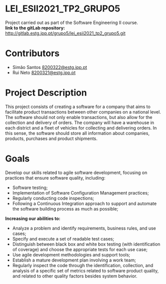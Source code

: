 # LEI_ESII2021_TP2_GRUPO5

Project carried out as part of the Software Engineering II course.<br/>
**link to the gitLab repository:** http://gitlab.estg.ipp.pt/grupo5/lei_esii2021_tp2_grupo5.git

# Contributors

- Simão Santos 8200322@estg.ipp.pt
- Rui Neto 8200321@estg.ipp.pt  

# Project Description

This project consists of creating a software for a company that aims to facilitate product transactions between other companies on a national level. The software should not only enable transactions, but also allow for the collection and delivery of orders. The company will have a warehouse in each district and a fleet of vehicles for collecting and delivering orders. In this sense, the software should store all information about companies, products, purchases and product shipments.

# Goals

Develop our skills related to agile software development, focusing on practices that ensure software quality, including: 

- Software testing; 
- Implementation of Software Configuration Management practices;
- Regularly conducting code inspections;
- Following a Continuous Integration approach to support and automate the software building process as much as possible;

**Increasing our abilities to:**

- Analyze a problem and identify requirements, business rules, and use cases;
- Specify and execute a set of readable test cases;
- Distinguish between black box and white box testing (with identification of coverage) and choose the appropriate tests for each use case;
- Use agile development methodologies and support tools;
- Establish a mature development plan involving a work team;
- Regularly inspect the code through the identification, collection, and analysis of a specific set of metrics related to software product quality, and related to other quality factors besides system behavior.
